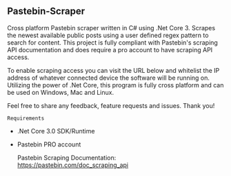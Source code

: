 ## Pastebin-Scraper
Cross platform Pastebin scraper written in C# using .Net Core 3. Scrapes the newest available public posts using a user defined regex pattern to search for content. This project is fully compliant with Pastebin's scraping API documentation and does require a pro account to have scraping API access.

To enable scraping access you can visit the URL below and whitelist the IP address of whatever connected device the software will be running on. Utilizing the power of .Net Core, this program is fully cross platform and can be used on Windows, Mac and Linux.

Feel free to share any feedback, feature requests and issues. Thank you!

	Requirements
- .Net Core 3.0 SDK/Runtime
- Pastebin PRO account

	Pastebin Scraping Documentation: https://pastebin.com/doc_scraping_api
